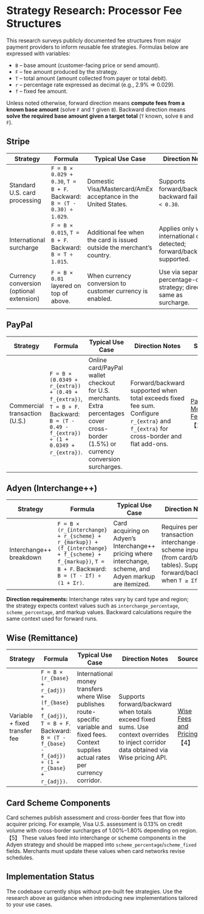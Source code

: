 # Strategy Research: Processor Fee Structures

This research surveys publicly documented fee structures from major payment providers to inform reusable fee strategies. Formulas below are expressed with variables:

- `B` – base amount (customer-facing price or send amount).
- `F` – fee amount produced by the strategy.
- `T` – total amount (amount collected from payer or total debit).
- `r` – percentage rate expressed as decimal (e.g., 2.9% ⇒ 0.029).
- `f` – fixed fee amount.

Unless noted otherwise, forward direction means **compute fees from a known base amount** (solve `F` and `T` given `B`). Backward direction means **solve the required base amount given a target total** (`T` known, solve `B` and `F`).

## Stripe

| Strategy                                 | Formula                                                                  | Typical Use Case                                                       | Direction Notes                                                            | Source                                                                |
|------------------------------------------|--------------------------------------------------------------------------|------------------------------------------------------------------------|----------------------------------------------------------------------------|-----------------------------------------------------------------------|
| Standard U.S. card processing            | `F = B × 0.029 + 0.30`, `T = B + F`. Backward: `B = (T - 0.30) ÷ 1.029`. | Domestic Visa/Mastercard/AmEx acceptance in the United States.         | Supports forward/backward; backward fails if `T < 0.30`.                   | [Stripe Pricing – Card payments](https://stripe.com/pricing)【1】       |
| International surcharge                  | `F = B × 0.015`, `T = B + F`. Backward: `B = T ÷ 1.015`.                 | Additional fee when the card is issued outside the merchant’s country. | Applies only when international card detected; forward/backward supported. | [Stripe Pricing – International cards](https://stripe.com/pricing)【1】 |
| Currency conversion (optional extension) | `F = B × 0.01` layered on top of above.                                  | When currency conversion to customer currency is enabled.              | Use via separate percentage-only strategy; direction same as surcharge.    | [Stripe Pricing – Currency conversion](https://stripe.com/pricing)【1】 |

## PayPal

| Strategy                      | Formula                                                                                                                              | Typical Use Case                                                                                                                      | Direction Notes                                                                                                                       | Source                                                                         |
|-------------------------------|--------------------------------------------------------------------------------------------------------------------------------------|---------------------------------------------------------------------------------------------------------------------------------------|---------------------------------------------------------------------------------------------------------------------------------------|--------------------------------------------------------------------------------|
| Commercial transaction (U.S.) | `F = B × (0.0349 + r_{extra}) + (0.49 + f_{extra})`, `T = B + F`. Backward: `B = (T - 0.49 - f_{extra}) ÷ (1 + 0.0349 + r_{extra})`. | Online card/PayPal wallet checkout for U.S. merchants. Extra percentages cover cross-border (1.5%) or currency conversion surcharges. | Forward/backward supported when total exceeds fixed fee sum. Configure `r_{extra}` and `f_{extra}` for cross-border and flat add-ons. | [PayPal Merchant Fees](https://www.paypal.com/us/webapps/mpp/merchant-fees)【2】 |

## Adyen (Interchange++)

| Strategy                | Formula                                                                                                                                                | Typical Use Case                                                                                          | Direction Notes                                                                                                       | Source                                                            |
|-------------------------|--------------------------------------------------------------------------------------------------------------------------------------------------------|-----------------------------------------------------------------------------------------------------------|-----------------------------------------------------------------------------------------------------------------------|-------------------------------------------------------------------|
| Interchange++ breakdown | `F = B × (r_{interchange} + r_{scheme} + r_{markup}) + (f_{interchange} + f_{scheme} + f_{markup})`, `T = B + F`. Backward: `B = (T - Σf) ÷ (1 + Σr)`. | Card acquiring on Adyen’s Interchange++ pricing where interchange, scheme, and Adyen markup are itemized. | Requires per-transaction interchange & scheme inputs (from card/bin tables). Supports forward/backward when `T ≥ Σf`. | [Adyen Pricing – Interchange++](https://www.adyen.com/pricing)【3】 |

**Direction requirements:** Interchange rates vary by card type and region; the strategy expects context values such as `interchange_percentage`, `scheme_percentage`, and markup values. Backward calculations require the same context used for forward runs.

## Wise (Remittance)

| Strategy                      | Formula                                                                                                                                  | Typical Use Case                                                                                                                                | Direction Notes                                                                                                                       | Source                                                                              |
|-------------------------------|------------------------------------------------------------------------------------------------------------------------------------------|-------------------------------------------------------------------------------------------------------------------------------------------------|---------------------------------------------------------------------------------------------------------------------------------------|-------------------------------------------------------------------------------------|
| Variable + fixed transfer fee | `F = B × (r_{base} + r_{adj}) + (f_{base} + f_{adj})`, `T = B + F`. Backward: `B = (T - f_{base} - f_{adj}) ÷ (1 + r_{base} + r_{adj})`. | International money transfers where Wise publishes route-specific variable and fixed fees. Context supplies actual rates per currency corridor. | Supports forward/backward when totals exceed fixed sums. Use context overrides to inject corridor data obtained via Wise pricing API. | [Wise Fees and Pricing](https://wise.com/help/articles/2932695/fees-and-pricing)【4】 |

## Card Scheme Components

Card schemes publish assessment and cross-border fees that flow into acquirer pricing. For example, Visa U.S. assessment is 0.13% on credit volume with cross-border surcharges of 1.00%–1.80% depending on region.【5】 These values feed into interchange or scheme components in the Adyen strategy and should be mapped into `scheme_percentage`/`scheme_fixed` fields. Merchants must update these values when card networks revise schedules.

[5]: https://usa.visa.com/dam/VCOM/download/merchants/visa-merchant-data-standards-manual.pdf

## Implementation Status

The codebase currently ships without pre-built fee strategies. Use the research above as guidance when introducing new implementations tailored to your use cases.

[1]: https://stripe.com/pricing
[2]: https://www.paypal.com/us/webapps/mpp/merchant-fees
[3]: https://www.adyen.com/pricing
[4]: https://wise.com/help/articles/2932695/fees-and-pricing
